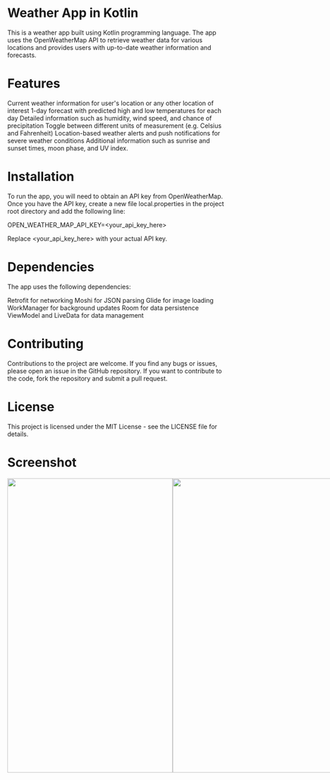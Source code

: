 # Weather App in Kotlin

This is a weather app built using Kotlin programming language. The app uses the OpenWeatherMap API to retrieve weather data for various locations and provides users with up-to-date weather information and forecasts.

#  Features
Current weather information for user's location or any other location of interest
1-day forecast with predicted high and low temperatures for each day
Detailed information such as humidity, wind speed, and chance of precipitation
Toggle between different units of measurement (e.g. Celsius and Fahrenheit)
Location-based weather alerts and push notifications for severe weather conditions
Additional information such as sunrise and sunset times, moon phase, and UV index.

# Installation
To run the app, you will need to obtain an API key from OpenWeatherMap. Once you have the API key, create a new file local.properties in the project root directory and add the following line:

OPEN_WEATHER_MAP_API_KEY=<your_api_key_here>

Replace <your_api_key_here> with your actual API key.

# Dependencies
The app uses the following dependencies:

Retrofit for networking
Moshi for JSON parsing
Glide for image loading
WorkManager for background updates
Room for data persistence
ViewModel and LiveData for data management

# Contributing
Contributions to the project are welcome. If you find any bugs or issues, please open an issue in the GitHub repository. If you want to contribute to the code, fork the repository and submit a pull request.

# License
This project is licensed under the MIT License - see the LICENSE file for details.

# Screenshot 

<div style="display: flex; flex-direction: row;">
 <img src="https://user-images.githubusercontent.com/67718185/230705909-2d6356e1-dfce-4092-a4c6-c91f038d223c.jpg" width="375" height="667">
 <img src="https://user-images.githubusercontent.com/67718185/230705922-2fb9b0f9-07d3-4960-8f2d-23bbc2d7f606.jpg" width="375" height="667">
 <img src="https://user-images.githubusercontent.com/67718185/230705929-64e7d1bd-6208-4f26-a9fd-d6af75238b83.jpg" width="375" height="667">
 <img src="https://user-images.githubusercontent.com/67718185/230705939-1f98bf16-eb65-4e10-bb89-0cdb9a6e4384.jpg" width="375" height="667">
 
 <img src="https://user-images.githubusercontent.com/67718185/230705955-90161a58-1f8e-4411-9865-fe1c502e8e3d.jpg" width="375" height="667">
 <img src="https://user-images.githubusercontent.com/67718185/230706026-17aea3b1-e7a7-494f-908f-2533a15aa852.jpg" width="375" height="667">
  <img src="https://user-images.githubusercontent.com/67718185/230706023-f9be9ff6-bb54-4c49-bd09-e5ac50117c82.jpg" width="375" height="667">
</div>

